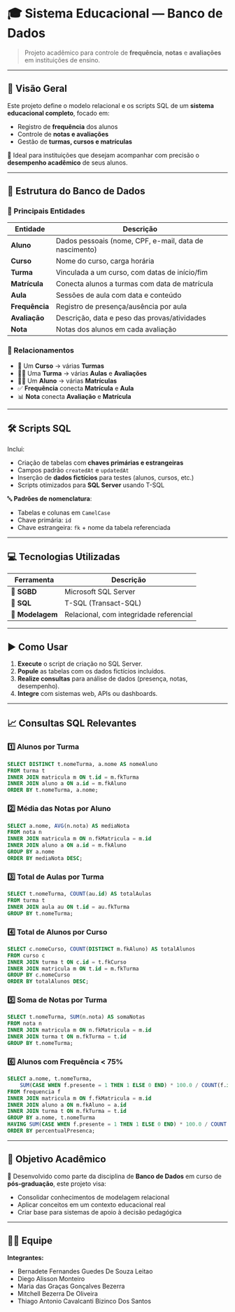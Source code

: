 
# 🎓 Sistema Educacional — Banco de Dados

> Projeto acadêmico para controle de **frequência**, **notas** e **avaliações** em instituições de ensino.

---

## 📌 Visão Geral

Este projeto define o modelo relacional e os scripts SQL de um **sistema educacional completo**, focado em:

- Registro de **frequência** dos alunos
- Controle de **notas e avaliações**
- Gestão de **turmas, cursos e matrículas**

📁 Ideal para instituições que desejam acompanhar com precisão o **desempenho acadêmico** de seus alunos.

---

## 🧱 Estrutura do Banco de Dados

### 🔹 Principais Entidades

| Entidade     | Descrição                                                                 |
|--------------|---------------------------------------------------------------------------|
| **Aluno**    | Dados pessoais (nome, CPF, e-mail, data de nascimento)                   |
| **Curso**    | Nome do curso, carga horária                                              |
| **Turma**    | Vinculada a um curso, com datas de início/fim                             |
| **Matrícula**| Conecta alunos a turmas com data de matrícula                             |
| **Aula**     | Sessões de aula com data e conteúdo                                       |
| **Frequência**| Registro de presença/ausência por aula                                   |
| **Avaliação**| Descrição, data e peso das provas/atividades                             |
| **Nota**     | Notas dos alunos em cada avaliação                                        |

### 🔗 Relacionamentos

- 📘 Um **Curso** → várias **Turmas**
- 🧑‍🏫 Uma **Turma** → várias **Aulas** e **Avaliações**
- 👨‍🎓 Um **Aluno** → várias **Matrículas**
- ✅ **Frequência** conecta **Matrícula** e **Aula**
- 📊 **Nota** conecta **Avaliação** e **Matrícula**

---

## 🛠️ Scripts SQL

Inclui:

- Criação de tabelas com **chaves primárias e estrangeiras**
- Campos padrão `createdAt` e `updatedAt`
- Inserção de **dados fictícios** para testes (alunos, cursos, etc.)
- Scripts otimizados para **SQL Server** usando T-SQL

🔤 **Padrões de nomenclatura**:
- Tabelas e colunas em `CamelCase`
- Chave primária: `id`
- Chave estrangeira: `fk` + nome da tabela referenciada

---

## 💻 Tecnologias Utilizadas

| Ferramenta     | Descrição                              |
|----------------|----------------------------------------|
| 🎯 **SGBD**     | Microsoft SQL Server                   |
| 🧾 **SQL**      | T-SQL (Transact-SQL)                   |
| 📐 **Modelagem**| Relacional, com integridade referencial|

---

## ▶️ Como Usar

1. **Execute** o script de criação no SQL Server.
2. **Popule** as tabelas com os dados fictícios incluídos.
3. **Realize consultas** para análise de dados (presença, notas, desempenho).
4. **Integre** com sistemas web, APIs ou dashboards.

---

## 📈 Consultas SQL Relevantes

### 1️⃣ Alunos por Turma
```sql
SELECT DISTINCT t.nomeTurma, a.nome AS nomeAluno
FROM turma t
INNER JOIN matricula m ON t.id = m.fkTurma
INNER JOIN aluno a ON a.id = m.fkAluno
ORDER BY t.nomeTurma, a.nome;
```

### 2️⃣ Média das Notas por Aluno
```sql
SELECT a.nome, AVG(n.nota) AS mediaNota
FROM nota n
INNER JOIN matricula m ON n.fkMatricula = m.id
INNER JOIN aluno a ON a.id = m.fkAluno
GROUP BY a.nome
ORDER BY mediaNota DESC;
```

### 3️⃣ Total de Aulas por Turma
```sql
SELECT t.nomeTurma, COUNT(au.id) AS totalAulas
FROM turma t
INNER JOIN aula au ON t.id = au.fkTurma
GROUP BY t.nomeTurma;
```

### 4️⃣ Total de Alunos por Curso
```sql
SELECT c.nomeCurso, COUNT(DISTINCT m.fkAluno) AS totalAlunos
FROM curso c
INNER JOIN turma t ON c.id = t.fkCurso
INNER JOIN matricula m ON t.id = m.fkTurma
GROUP BY c.nomeCurso
ORDER BY totalAlunos DESC;
```

### 5️⃣ Soma de Notas por Turma
```sql
SELECT t.nomeTurma, SUM(n.nota) AS somaNotas
FROM nota n
INNER JOIN matricula m ON n.fkMatricula = m.id
INNER JOIN turma t ON m.fkTurma = t.id
GROUP BY t.nomeTurma;
```

### 6️⃣ Alunos com Frequência < 75%
```sql
SELECT a.nome, t.nomeTurma,
    SUM(CASE WHEN f.presente = 1 THEN 1 ELSE 0 END) * 100.0 / COUNT(f.id) AS percentualPresenca
FROM frequencia f
INNER JOIN matricula m ON f.fkMatricula = m.id
INNER JOIN aluno a ON m.fkAluno = a.id
INNER JOIN turma t ON m.fkTurma = t.id
GROUP BY a.nome, t.nomeTurma
HAVING SUM(CASE WHEN f.presente = 1 THEN 1 ELSE 0 END) * 100.0 / COUNT(f.id) < 75
ORDER BY percentualPresenca;
```

---

## 🎯 Objetivo Acadêmico

📘 Desenvolvido como parte da disciplina de **Banco de Dados** em curso de **pós-graduação**, este projeto visa:

- Consolidar conhecimentos de modelagem relacional
- Aplicar conceitos em um contexto educacional real
- Criar base para sistemas de apoio à decisão pedagógica

---

## 👨‍💻 Equipe

**Integrantes:**
- Bernadete Fernandes Guedes De Souza Leitao  
- Diego Alisson Monteiro  
- Maria das Graças Gonçalves Bezerra  
- Mitchell Bezerra De Oliveira  
- Thiago Antonio Cavalcanti Bizinco Dos Santos
